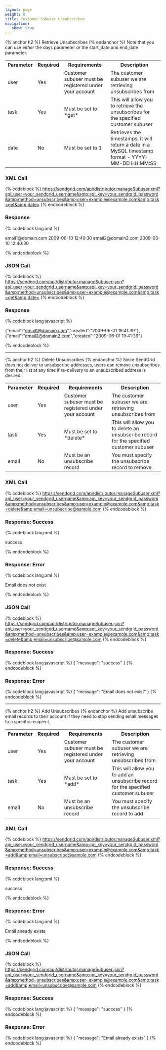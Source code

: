 ```yaml
---
layout: page
weight: 0
title: Customer Subuser Unsubscribes
navigation:
   show: true
---
```


{% anchor h2 %} Retrieve Unsubscribes {% endanchor %}
 Note that you can use *either* the days parameter *or* the start\_date and end\_date parameter.

<table class="table table-bordered table-striped">
   <tbody>
      <tr>
         <th>Parameter</th>
         <th>Required</th>
         <th>Requirements</th>
         <th>Description</th>
      </tr>
      <tr>
         <td>user</td>
         <td>Yes</td>
         <td>Customer subuser must be registered under your account</td>
         <td>The customer subuser we are retrieving unsubscribes from</td>
      </tr>
      <tr>
         <td>task</td>
         <td>Yes</td>
         <td>Must be set to *get*</td>
         <td>This will allow you to retrieve the unsubscribes for the specified customer subuser</td>
      </tr>
      <tr>
         <td>date</td>
         <td>No</td>
         <td>Must be set to 1</td>
         <td>Retrieves the timestamps, it will return a date in a MySQL timestamp format - YYYY-MM-DD HH:MM:SS</td>
      </tr>
   </tbody>
</table>

### XML Call



{% codeblock %}
https://sendgrid.com/api/distributor.manageSubuser.xml?api_user=your_sendgrid_username&amp;api_key=your_sendgrid_password&amp;method=unsubscribes&amp;user=example@example.com&amp;task=get&amp;date=
{% endcodeblock %}
<h3>Response</h3>

{% codeblock lang:xml %}
<?xml version="1.0" encoding="ISO-8859-1"?>

<unsubscribes>
   <unsubscribe>
      <email>email1@domain.com</email>
      <created>2009-06-10
12:40:30</created>
   </unsubscribe>
   <unsubscribe>
      <email>email2@domain2.com</email>
      <created>2009-06-10
12:40:30</created>
   </unsubscribe>
</unsubscribes>

{% endcodeblock %}




### JSON Call



{% codeblock %}
https://sendgrid.com/api/distributor.manageSubuser.json?api_user=your_sendgrid_username&amp;api_key=your_sendgrid_password&amp;method=unsubscribes&amp;user=example@example.com&amp;task=get&amp;date=
{% endcodeblock %}
<h3>Response</h3>

{% codeblock lang:javascript %}

{"email":"email1@domain.com","created":"2009-06-01 19:41:39"},{"email":"email2@domain2.com","created":"2009-06-01 19:41:39"}


{% endcodeblock %}




* * * * *


{% anchor h2 %} Delete Unsubscribes {% endanchor %}
 Since SendGrid does not deliver to unsubscribe addresses, users can remove unsubscribes from their list at any time if re-delivery to an unsubscribed address is desired.

<table class="table table-bordered table-striped">
   <tbody>
      <tr>
         <th>Parameter</th>
         <th>Required</th>
         <th>Requirements</th>
         <th>Description</th>
      </tr>
      <tr>
         <td>user</td>
         <td>Yes</td>
         <td>Customer subuser must be registered under your account</td>
         <td>The customer subuser we are retrieving unsubscribes from</td>
      </tr>
      <tr>
         <td>task</td>
         <td>Yes</td>
         <td>Must be set to *delete*</td>
         <td>This will allow you to delete an unsubscribe record for the specified customer subuser</td>
      </tr>
      <tr>
         <td>email</td>
         <td>No</td>
         <td>Must be an unsubscribe record</td>
         <td>You must specify the unsubscribe record to remove</td>
      </tr>
   </tbody>
</table>

### XML Call



{% codeblock %}
https://sendgrid.com/api/distributor.manageSubuser.xml?api_user=your_sendgrid_username&amp;api_key=your_sendgrid_password&amp;method=unsubscribes&amp;user=example@example.com&amp;task=delete&amp;email=unsubscribe@sample.com
{% endcodeblock %}
<h3>Response: Success</h3>

{% codeblock lang:xml %}
<?xml version="1.0" encoding="ISO-8859-1"?>

<result>
   <message>success</message>
</result>

{% endcodeblock %}




### Response: Error




{% codeblock lang:xml %}
<?xml version="1.0" encoding="ISO-8859-1"?>

<result>
   <message>Email does not exist</message>
</result>

{% endcodeblock %}




### JSON Call



{% codeblock %}
https://sendgrid.com/api/distributor.manageSubuser.json?api_user=your_sendgrid_username&amp;api_key=your_sendgrid_password&amp;method=unsubscribes&amp;user=example@example.com&amp;task=delete&amp;email=unsubscribe@sample.com
{% endcodeblock %}
<h3>Response: Success</h3>

{% codeblock lang:javascript %}
{
  "message": "success"
}
{% endcodeblock %}




### Response: Error




{% codeblock lang:javascript %}
{
  "message": "Email does not exist"
}
{% endcodeblock %}




* * * * *


{% anchor h2 %} Add Unsubscribes {% endanchor %}
 Add unsubscribe email records to their account if they need to stop sending email messages to a specific recipient.

<table class="table table-bordered table-striped">
   <tbody>
      <tr>
         <th>Parameter</th>
         <th>Required</th>
         <th>Requirements</th>
         <th>Description</th>
      </tr>
      <tr>
         <td>user</td>
         <td>Yes</td>
         <td>Customer subuser must be registered under your account</td>
         <td>The customer subuser we are retrieving unsubscribes from</td>
      </tr>
      <tr>
         <td>task</td>
         <td>Yes</td>
         <td>Must be set to *add*</td>
         <td>This will allow you to add an unsubscribe record for the specified customer subuser</td>
      </tr>
      <tr>
         <td>email</td>
         <td>No</td>
         <td>Must be an unsubscribe record</td>
         <td>You must specify the unsubscribe record to add</td>
      </tr>
   </tbody>
</table>

### XML Call



{% codeblock %}
https://sendgrid.com/api/distributor.manageSubuser.xml?api_user=your_sendgrid_username&amp;api_key=your_sendgrid_password&amp;method=unsubscribes&amp;user=example@example.com&amp;task=add&amp;email=unsubscribe@sample.com
{% endcodeblock %}
<h3>Response: Success</h3>

{% codeblock lang:xml %}
<?xml version="1.0" encoding="ISO-8859-1"?>

<result>
   <message>success</message>
</result>

{% endcodeblock %}




### Response: Error




{% codeblock lang:xml %}
<?xml version="1.0" encoding="ISO-8859-1"?>

<result>
   <message>Email already exists</message>
</result>

{% endcodeblock %}




### JSON Call



{% codeblock %}
https://sendgrid.com/api/distributor.manageSubuser.json?api_user=your_sendgrid_username&amp;api_key=your_sendgrid_password&amp;method=unsubscribes&amp;user=example@example.com&amp;task=add&amp;email=unsubscribe@sample.com
{% endcodeblock %}
<h3>Response: Success</h3>

{% codeblock lang:javascript %}
{
  "message": "success"
}
{% endcodeblock %}




### Response: Error




{% codeblock lang:javascript %}
{
  "message": "Email already exists"
}
{% endcodeblock %}



